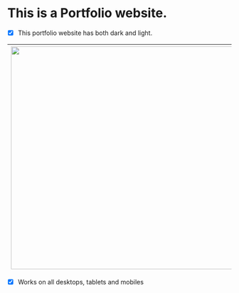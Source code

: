 # This is a Portfolio website.

- [x] This portfolio website has both dark and light.

| <img src='https://user-images.githubusercontent.com/33403844/195586495-5c70d3de-e04f-4ef2-89b7-480053cddae1.png' width='500'> | <img src='https://user-images.githubusercontent.com/33403844/195587025-cf491027-cb3f-42d7-b6ca-fda6685ea489.png' width='500'> |
| :---------------------------------------------------------------------------------------------------------------------------: | ----------------------------------------------------------------------------------------------------------------------------- |

- [x] Works on all desktops, tablets and mobiles
